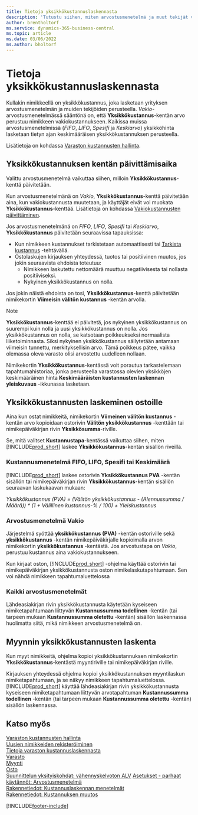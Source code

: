 ```yaml
---
title: Tietoja yksikkökustannuslaskennasta
description: 'Tutustu siihen, miten arvostusmenetelmä ja muut tekijät vaikuttavat nimikekortin yksikkökustannukseen.'
author: brentholtorf
ms.service: dynamics-365-business-central
ms.topic: article
ms.date: 03/06/2022
ms.author: bholtorf
---
```

# Tietoja yksikkökustannuslaskennasta

Kullakin nimikkeellä on yksikkökustannus, joka lasketaan yrityksen arvostusmenetelmän ja muiden tekijöiden perusteella. *Vakio*-arvostusmenetelmässä sääntönä on, että **Yksikkökustannus**-kentän arvo perustuu nimikkeen vakiokustannukseen. Kaikissa muissa arvostusmenetelmissä (*FIFO*, *LIFO*, *Spesifi* ja *Keskiarvo*) yksikköhinta lasketaan tietyn ajan keskimääräisen yksikkökustannuksen perusteella.  

Lisätietoja on kohdassa [Varaston kustannusten hallinta](finance-manage-inventory-costs.md).  

## Yksikkökustannuksen kentän päivittämisaika

Valittu arvostusmenetelmä vaikuttaa siihen, milloin **Yksikkökustannus**-kenttä päivitetään.

Kun arvostusmenetelmänä on *Vakio*, **Yksikkökustannus**-kenttä päivitetään aina, kun vakiokustannusta muutetaan, ja käyttäjät eivät voi muokata **Yksikkökustannus**-kenttää. Lisätietoja on kohdassa [Vakiokustannusten päivittäminen](finance-how-to-update-standard-costs.md).

Jos arvostusmenetelmänä on *FIFO*, *LIFO*, *Spesifi* tai *Keskiarvo*, **Yksikkökustannus** päivitetään seuraavissa tapauksissa:

* Kun nimikkeen kustannukset tarkistetaan automaattisesti tai [Tarkista kustannus](inventory-how-adjust-item-costs.md#to-adjust-item-costs-manually) -tehtävällä.
* Ostolaskujen kirjauksen yhteydessä, tuotos tai positiivinen muutos, jos jokin seuraavista ehdoista toteutuu:
  * Nimikkeen laskutettu nettomäärä muuttuu negatiivisesta tai nollasta positiiviseksi.
  * Nykyinen yksikkökustannus on nolla.

Jos jokin näistä ehdoista on tosi, **Yksikkökustannus**-kenttä päivitetään nimikekortin **Viimeisin välitön kustannus** -kentän arvolla.

> [!NOTE]
> **Yksikkökustannus**-kenttää ei päivitetä, jos nykyinen yksikkökustannus on suurempi kuin nolla ja uusi yksikkökustannus on nolla. Jos yksikkökustannus on nolla, se katsotaan poikkeukseksi normaalista liiketoiminnasta. Siksi nykyinen yksikkökustannus säilytetään antamaan viimeisin tunnettu, merkityksellisin arvo. Tämä poikkeus pätee, vaikka olemassa oleva varasto olisi arvostettu uudelleen nollaan.

Nimikekortin **Yksikkökustannus**-kentässä voit porautua tarkastelemaan tapahtumahistoriaa, jonka perusteella varastossa olevien yksikköjen keskimääräinen hinta **Keskimääräisten kustannusten laskennan yleiskuvaus** -ikkunassa lasketaan.

## Yksikkökustannusten laskeminen ostoille

Aina kun ostat nimikkeitä, nimikekortin **Viimeinen välitön kustannus** -kentän arvo kopioidaan ostorivin **Välitön yksikkökustannus** -kenttään tai nimikepäiväkirjan rivin **Yksikkösumma**-riville.

Se, mitä valitset **Kustannustapa**-kentässä vaikuttaa siihen, miten [!INCLUDE[prod_short](includes/prod_short.md)] laskee **Yksikkökustannus**-kentän sisällön riveillä.

### Kustannusmenetelmä FIFO, LIFO, Spesifi tai Keskimäärä

[!INCLUDE[prod_short](includes/prod_short.md)] laskee ostorivin **Yksikkökustannus PVA** -kentän sisällön tai nimikepäiväkirjan rivin **Yksikkökustannus**-kentän sisällön seuraavan laskukaavan mukaan:

*Yksikkökustannus (PVA) = (Välitön yksikkökustannus - (Alennussumma / Määrä)) * (1 + Välillinen kustannus-% / 100) + Yleiskustannus*

### Arvostusmenetelmä Vakio

Järjestelmä syöttää **yksikkökustannus (PVA)** -kentän ostoriville sekä **yksikkökustannus** -kentän nimikepäiväkirjalle kopioimalla arvon nimikekortin **yksikkökustannus** -kentästä. Jos arvostustapa on *Vakio*, perustuu kustannus aina vakiokustannukseen.

Kun kirjaat oston, [!INCLUDE[prod_short](includes/prod_short.md)] -ohjelma käyttää ostorivin tai nimikepäiväkirjan yksikkökustannusta oston nimikelaskutapahtumaan. Sen voi nähdä nimikkeen tapahtumaluettelossa

### Kaikki arvostusmenetelmät

Lähdeasiakirjan rivin yksikkökustannusta käytetään kyseiseen nimiketapahtumaan liittyvän **Kustannussumma todellinen** -kentän (tai tarpeen mukaan **Kustannussumma oletettu** -kentän) sisällön laskennassa huolimatta siitä, mikä nimikkeen arvostusmenetelmä on.

## Myynnin yksikkökustannusten laskenta

Kun myyt nimikkeitä, ohjelma kopioi yksikkökustannuksen nimikekortin **Yksikkökustannus**-kentästä myyntiriville tai nimikepäiväkirjan riville.

Kirjauksen yhteydessä ohjelma kopioi yksikkökustannuksen myyntilaskun nimiketapahtumaan, ja se näkyy nimikkeen tapahtumaluettelossa. [!INCLUDE[prod_short](includes/prod_short.md)] käyttää lähdeasiakirjan rivin yksikkökustannusta kyseiseen nimiketapahtumaan liittyvän arvotapahtuman **Kustannussumma todellinen** -kentän (tai tarpeen mukaan **Kustannussumma oletettu** -kentän) sisällön laskennassa.

## Katso myös

[Varaston kustannusten hallinta](finance-manage-inventory-costs.md)  
[Uusien nimikkeiden rekisteröiminen](inventory-how-register-new-items.md)  
[Tietoja varaston kustannuslaskennasta](finance-learn-about-costing.md)  
[Varasto](inventory-manage-inventory.md)  
[Myynti](sales-manage-sales.md)  
[Osto](purchasing-manage-purchasing.md)  
[Suunnittelun yksityiskohdat: vähennyskelvoton ALV](design-details-nondeductible-vat.md)
[Asetukset - parhaat käytännöt: Arvostusmenetelmä](setup-best-practices-costing-method.md)  
[Rakennetiedot: Kustannuslaskennan menetelmät](design-details-costing-methods.md)  
[Rakennetiedot: Kustannuksen muutos](design-details-cost-adjustment.md)  

[!INCLUDE[footer-include](includes/footer-banner.md)]
